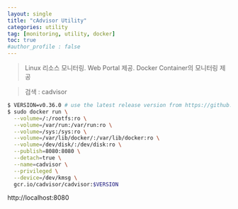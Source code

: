 ```yaml
---
layout: single
title: "cAdvisor Utility"
categories: utility
tag: [monitoring, utility, docker]
toc: true
#author_profile : false
---
```


> Linux 리소스 모니터링. Web Portal 제공. Docker Container의 모니터링 제공

> 검색 : cadvisor

```bash
$ VERSION=v0.36.0 # use the latest release version from https://github.com/google/cadvisor/releases
$ sudo docker run \
  --volume=/:/rootfs:ro \
  --volume=/var/run:/var/run:ro \
  --volume=/sys:/sys:ro \
  --volume=/var/lib/docker/:/var/lib/docker:ro \
  --volume=/dev/disk/:/dev/disk:ro \
  --publish=8080:8080 \
  --detach=true \
  --name=cadvisor \
  --privileged \
  --device=/dev/kmsg \
  gcr.io/cadvisor/cadvisor:$VERSION
```

http://localhost:8080

